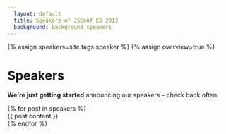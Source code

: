 ```yaml
---
  layout: default
  title: Speakers of JSConf EU 2013
  background: background_speakers
---
```


{% assign speakers=site.tags.speaker %}
{% assign overview=true %}
<a style="display:none" href="https://maps.google.com" target="_blank"><img id="speakers_map" src="{{ site.speaker_index_base_url | uri_escape }}0xE10079{% for post in speakers %}%7C{% if post.from != "" %}{{ post.from | cgi_escape }}{% endif %}{% endfor %}" /></a>

<h1>Speakers</h1>

<p><strong>We're just getting started</strong> announcing our speakers – check back often.</p>
{% for post in speakers %}
  <article>
    {{ post.content }}
  </article>
{% endfor %}